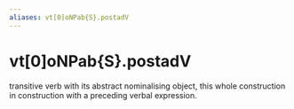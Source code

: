 ```yaml
---
aliases: vt[0]oNPab{S}.postadV
---
```

# vt[0]oNPab{S}.postadV

transitive verb with its abstract nominalising object, this whole construction in construction with a preceding verbal expression.
